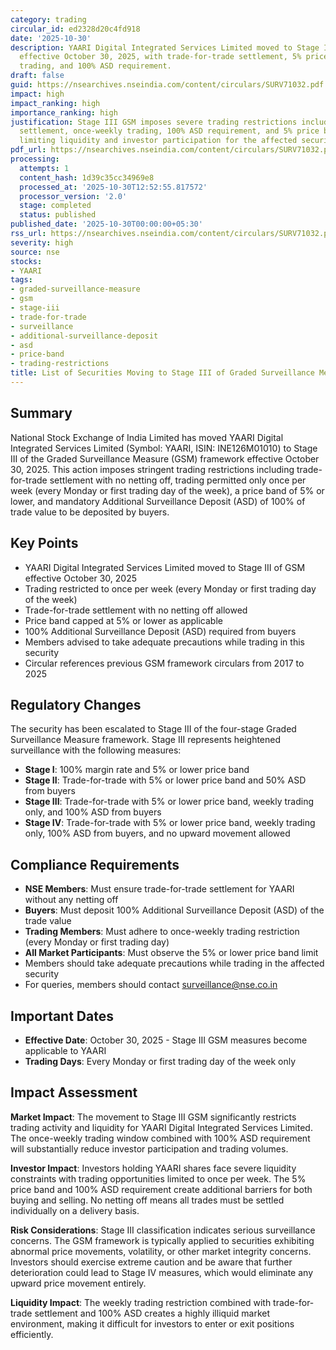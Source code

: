 ```yaml
---
category: trading
circular_id: ed2328d20c4fd918
date: '2025-10-30'
description: YAARI Digital Integrated Services Limited moved to Stage III of GSM framework
  effective October 30, 2025, with trade-for-trade settlement, 5% price band, weekly
  trading, and 100% ASD requirement.
draft: false
guid: https://nsearchives.nseindia.com/content/circulars/SURV71032.pdf
impact: high
impact_ranking: high
importance_ranking: high
justification: Stage III GSM imposes severe trading restrictions including trade-for-trade
  settlement, once-weekly trading, 100% ASD requirement, and 5% price band, significantly
  limiting liquidity and investor participation for the affected security.
pdf_url: https://nsearchives.nseindia.com/content/circulars/SURV71032.pdf
processing:
  attempts: 1
  content_hash: 1d39c35cc34969e8
  processed_at: '2025-10-30T12:52:55.817572'
  processor_version: '2.0'
  stage: completed
  status: published
published_date: '2025-10-30T00:00:00+05:30'
rss_url: https://nsearchives.nseindia.com/content/circulars/SURV71032.pdf
severity: high
source: nse
stocks:
- YAARI
tags:
- graded-surveillance-measure
- gsm
- stage-iii
- trade-for-trade
- surveillance
- additional-surveillance-deposit
- asd
- price-band
- trading-restrictions
title: List of Securities Moving to Stage III of Graded Surveillance Measure (GSM)
---
```


## Summary

National Stock Exchange of India Limited has moved YAARI Digital Integrated Services Limited (Symbol: YAARI, ISIN: INE126M01010) to Stage III of the Graded Surveillance Measure (GSM) framework effective October 30, 2025. This action imposes stringent trading restrictions including trade-for-trade settlement with no netting off, trading permitted only once per week (every Monday or first trading day of the week), a price band of 5% or lower, and mandatory Additional Surveillance Deposit (ASD) of 100% of trade value to be deposited by buyers.

## Key Points

- YAARI Digital Integrated Services Limited moved to Stage III of GSM effective October 30, 2025
- Trading restricted to once per week (every Monday or first trading day of the week)
- Trade-for-trade settlement with no netting off allowed
- Price band capped at 5% or lower as applicable
- 100% Additional Surveillance Deposit (ASD) required from buyers
- Members advised to take adequate precautions while trading in this security
- Circular references previous GSM framework circulars from 2017 to 2025

## Regulatory Changes

The security has been escalated to Stage III of the four-stage Graded Surveillance Measure framework. Stage III represents heightened surveillance with the following measures:

- **Stage I**: 100% margin rate and 5% or lower price band
- **Stage II**: Trade-for-trade with 5% or lower price band and 50% ASD from buyers
- **Stage III**: Trade-for-trade with 5% or lower price band, weekly trading only, and 100% ASD from buyers
- **Stage IV**: Trade-for-trade with 5% or lower price band, weekly trading only, 100% ASD from buyers, and no upward movement allowed

## Compliance Requirements

- **NSE Members**: Must ensure trade-for-trade settlement for YAARI without any netting off
- **Buyers**: Must deposit 100% Additional Surveillance Deposit (ASD) of the trade value
- **Trading Members**: Must adhere to once-weekly trading restriction (every Monday or first trading day)
- **All Market Participants**: Must observe the 5% or lower price band limit
- Members should take adequate precautions while trading in the affected security
- For queries, members should contact surveillance@nse.co.in

## Important Dates

- **Effective Date**: October 30, 2025 - Stage III GSM measures become applicable to YAARI
- **Trading Days**: Every Monday or first trading day of the week only

## Impact Assessment

**Market Impact**: The movement to Stage III GSM significantly restricts trading activity and liquidity for YAARI Digital Integrated Services Limited. The once-weekly trading window combined with 100% ASD requirement will substantially reduce investor participation and trading volumes.

**Investor Impact**: Investors holding YAARI shares face severe liquidity constraints with trading opportunities limited to once per week. The 5% price band and 100% ASD requirement create additional barriers for both buying and selling. No netting off means all trades must be settled individually on a delivery basis.

**Risk Considerations**: Stage III classification indicates serious surveillance concerns. The GSM framework is typically applied to securities exhibiting abnormal price movements, volatility, or other market integrity concerns. Investors should exercise extreme caution and be aware that further deterioration could lead to Stage IV measures, which would eliminate any upward price movement entirely.

**Liquidity Impact**: The weekly trading restriction combined with trade-for-trade settlement and 100% ASD creates a highly illiquid market environment, making it difficult for investors to enter or exit positions efficiently.